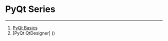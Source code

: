 # PyQt Series

---

1. [PyQt Basics](https://medium.com/@estebanthi/how-to-build-user-interfaces-with-python-pyqt-6a7a5d4fd4da)
2. [PyQt QtDesigner] ()